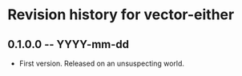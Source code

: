 # Revision history for vector-either

## 0.1.0.0  -- YYYY-mm-dd

* First version. Released on an unsuspecting world.

